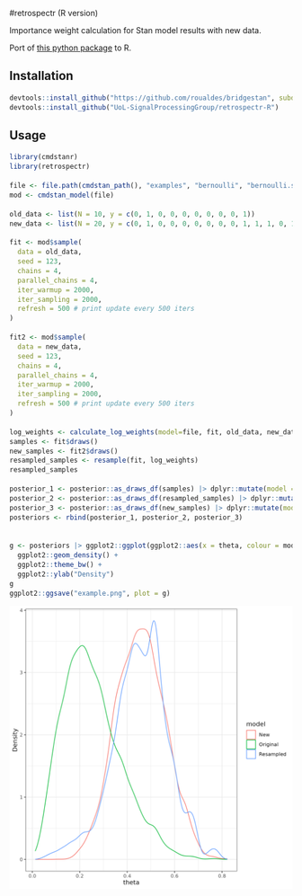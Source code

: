 #retrospectr (R version)

Importance weight calculation for Stan model results with new data.

Port of [this python package](https://github.com/UoL-SignalProcessingGroup/retrospectr) to R.

## Installation

```R
devtools::install_github("https://github.com/roualdes/bridgestan", subdir="R")
devtools::install_github("UoL-SignalProcessingGroup/retrospectr-R")
```

## Usage
```R
library(cmdstanr)
library(retrospectr)

file <- file.path(cmdstan_path(), "examples", "bernoulli", "bernoulli.stan")
mod <- cmdstan_model(file)

old_data <- list(N = 10, y = c(0, 1, 0, 0, 0, 0, 0, 0, 0, 1))
new_data <- list(N = 20, y = c(0, 1, 0, 0, 0, 0, 0, 0, 0, 1, 1, 1, 0, 1, 1, 1, 0, 1, 0, 1))

fit <- mod$sample(
  data = old_data,
  seed = 123,
  chains = 4,
  parallel_chains = 4,
  iter_warmup = 2000,
  iter_sampling = 2000,
  refresh = 500 # print update every 500 iters
)

fit2 <- mod$sample(
  data = new_data,
  seed = 123,
  chains = 4,
  parallel_chains = 4,
  iter_warmup = 2000,
  iter_sampling = 2000,
  refresh = 500 # print update every 500 iters
)

log_weights <- calculate_log_weights(model=file, fit, old_data, new_data)
samples <- fit$draws()
new_samples <- fit2$draws()
resampled_samples <- resample(fit, log_weights)
resampled_samples

posterior_1 <- posterior::as_draws_df(samples) |> dplyr::mutate(model = "Original")
posterior_2 <- posterior::as_draws_df(resampled_samples) |> dplyr::mutate(model = "Resampled")
posterior_3 <- posterior::as_draws_df(new_samples) |> dplyr::mutate(model = "New")
posteriors <- rbind(posterior_1, posterior_2, posterior_3)


g <- posteriors |> ggplot2::ggplot(ggplot2::aes(x = theta, colour = model)) +
  ggplot2::geom_density() +
  ggplot2::theme_bw() +
  ggplot2::ylab("Density")
g
ggplot2::ggsave("example.png", plot = g)

```

![plot of example with resampled posterior samples](https://github.com/UoL-SignalProcessingGroup/retrospectr-R/blob/main/example.png?raw=true)
